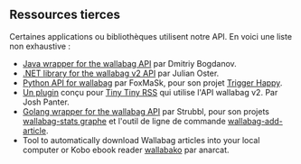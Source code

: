 
Ressources tierces
------------------

Certaines applications ou bibliothèques utilisent notre API. En voici
une liste non exhaustive :

-   [Java wrapper for the wallabag
    API](https://github.com/di72nn/wallabag-api-wrapper) par Dmitriy
    Bogdanov.
-   [.NET library for the wallabag v2
    API](https://github.com/jlnostr/wallabag-api) par Julian Oster.
-   [Python API for wallabag](https://github.com/foxmask/wallabag_api)
    par FoxMaSk, pour son projet [Trigger
    Happy](https://blog.trigger-happy.eu/).
-   [Un plugin](https://github.com/joshp23/ttrss-to-wallabag-v2) conçu
    pour [Tiny Tiny
    RSS](https://tt-rss.org/gitlab/fox/tt-rss/wikis/home) qui utilise
    l'API wallabag v2. Par Josh Panter.
-   [Golang wrapper for the wallabag
    API](https://github.com/Strubbl/wallabago) par Strubbl, pour son
    projets [wallabag-stats
    graphe](https://github.com/Strubbl/wallabag-stats) et l'outil de
    ligne de commande
    [wallabag-add-article](https://github.com/Strubbl/wallabag-add-article).
-   Tool to automatically download Wallabag articles into your local
    computer or Kobo ebook reader
    [wallabako](https://gitlab.com/anarcat/wallabako) par anarcat.
